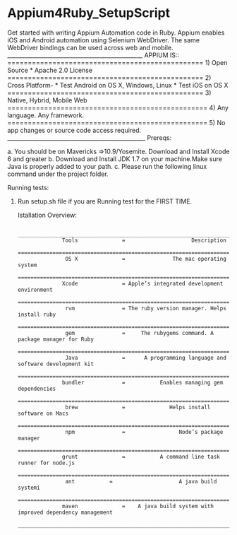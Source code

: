 # Appium4Ruby_SetupScript

Get started with writing Appium Automation code in Ruby.
Appium enables iOS and Android automation using Selenium WebDriver. The same WebDriver bindings can be used across web and
mobile.
                               ________________________________________________
                               APPIUM IS::
                               ================================================
                               1) Open Source
                                  * Apache 2.0 License
                               ================================================
                               2) Cross Platform-
                                  * Test Android on OS X, Windows, Linux
                                  * Test iOS on OS X
                               ================================================
                               3) Native, Hybrid, Mobile Web
                               =================================================
                               4) Any language. Any framework.
                               =================================================
                               5) No app changes or source code access required.
                               _________________________________________________
  Prereqs:

  a. You should be on Mavericks =>10.9/Yosemite. Download and Install Xcode 6 and greater
  b. Download and Install JDK 1.7 on your machine.Make sure Java is properly added to your path.
  c. Please run the following linux command under the project folder. 
  
  Running tests:
  1. Run setup.sh file if you are Running test for the FIRST TIME.

     Istallation Overview:

                    __________________________________________________________________________________
                       Tools              =                  	Description
                    ==================================================================================
                        OS X	          =               The mac operating system
                    ==================================================================================
                       Xcode              =	Apple’s integrated development environment
                    ==================================================================================
                        rvm               =	The ruby version manager. Helps install ruby
                    ==================================================================================
                        gem               =  	The rubygems command. A package manager for Ruby
                    ==================================================================================
                        Java	          =      A programming language and software development kit
                    ==================================================================================
                       bundler            =	          Enables managing gem dependencies
                    ================================================================================== 
                        brew	          =              Helps install software on Macs
                    ==================================================================================
                        npm               =              	Node’s package manager
                    ==================================================================================
                       grunt	          =           A command line task runner for node.js
                    ================================================================================== 
                        ant	          =                     A java build systemi
                    ==================================================================================
                       maven	          =    A java build system with improved dependency management
                   ___________________________________________________________________________________

